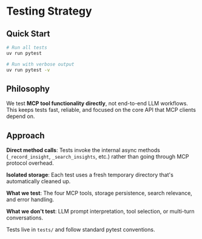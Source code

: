 # Testing Strategy

## Quick Start

```bash
# Run all tests
uv run pytest

# Run with verbose output
uv run pytest -v
```

## Philosophy

We test **MCP tool functionality directly**, not end-to-end LLM workflows. This keeps tests fast, reliable, and focused on the core API that MCP clients depend on.

## Approach

**Direct method calls**: Tests invoke the internal async methods (`_record_insight`, `_search_insights`, etc.) rather than going through MCP protocol overhead.

**Isolated storage**: Each test uses a fresh temporary directory that's automatically cleaned up.

**What we test**: The four MCP tools, storage persistence, search relevance, and error handling.

**What we don't test**: LLM prompt interpretation, tool selection, or multi-turn conversations.

Tests live in `tests/` and follow standard pytest conventions.
